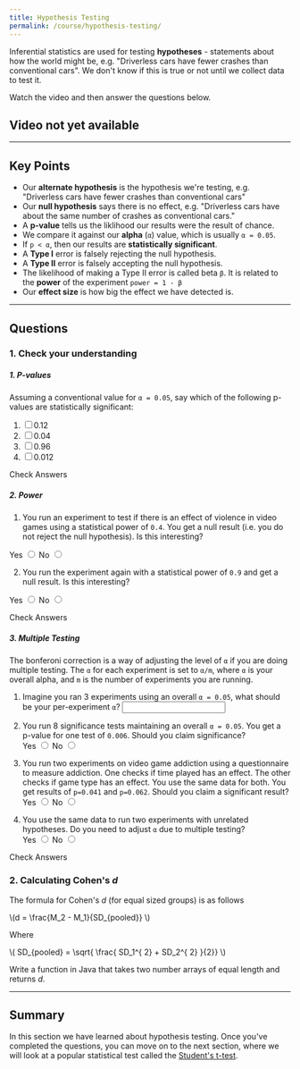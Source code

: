 ```yaml
---
title: Hypothesis Testing
permalink: /course/hypothesis-testing/
---
```


Inferential statistics are used for testing **hypotheses** - statements about how the world might be, e.g. "Driverless cars have fewer crashes than conventional cars". We don't know if this is true or not until we collect data to test it. 

Watch the video and then answer the questions below.

## Video not yet available

---

## Key Points

* Our **alternate hypothesis** is the hypothesis we're testing, e.g. "Driverless cars have fewer crashes than conventional cars"
* Our **null hypothesis** says there is no effect, e.g. "Driverless cars have about the same number of crashes as conventional cars."
* A **p-value** tells us the liklihood our results were the result of chance.
* We compare it against our **alpha** (`α`) value, which is usually `α = 0.05`.
* If `p < α`, then our results are **statistically significant**.
* A **Type I** error is falsely rejecting the null hypothesis.
* A **Type II** error is falsely accepting the null hypothesis.
* The likelihood of making a Type II error is called beta `β`. It is related to the **power** of the experiment `power = 1 - β`
* Our **effect size** is how big the effect we have detected is.

---

## Questions

### 1. Check your understanding

##### 1. P-values

Assuming a conventional value for `α = 0.05`, say which of the following p-values are statistically significant:

1. <input type="checkbox" id="q11" data-answer="false" /><label for="q11">0.12</label> <span id="q11c" style="display:inline-block"></span>
2. <input type="checkbox" id="q12" data-answer="true" /><label for="q12">0.04</label> <span id="q12c" style="display:inline-block"></span>
3. <input type="checkbox" id="q13" data-answer="false"/><label for="q13">0.96</label> <span id="q13c" style="display:inline-block"></span>
4. <input type="checkbox" id="q14" data-answer="true" /><label for="q14">0.012</label> <span id="q14c" style="display:inline-block"></span>

<a class="btn btn-primary" type="submit" onClick="checkAnswers('q1')">Check Answers</a>
<script src="/assets/check.js"></script>

##### 2. Power

1. You run an experiment to test if there is an effect of violence in video games using a statistical power of `0.4`. You get a null result (i.e. you do not reject the null hypothesis). Is this interesting?

<label for ="q21t">Yes</label> <input type="radio" name="q21" id="q21t" value="t"/> 
<label for ="q21f">No</label> <input type="radio" name="q21" id="q21f" data-answer value="f"/> <span id="q21c" style="display:inline-block"></span>

2. You run the experiment again with a statistical power of `0.9` and get a null result. Is this interesting?

<label for ="q22t">Yes</label> <input type="radio" name="q22" id="q22t" data-answer  value="t"/> 
<label for ="q22f">No</label> <input type="radio" name="q22" id="q22f" value="f"/> <span id="q22c" style="display:inline-block"></span>

<a class="btn btn-primary" type="submit" onClick="checkAnswers('q2')">Check Answers</a>

##### 3. Multiple Testing

The bonferoni correction is a way of adjusting the level of `α` if you are doing multiple testing. The `α` for each experiment is set to `α/m`, where `α` is your overall alpha, and `m` is the number of experiments you are running.

1. <label for ="q31">Imagine you ran 3 experiments using an overall `α = 0.05`, what should be your per-experiment `α`? </label> <input type="text" id="q31" data-answer="0.16"/> <span id="q31c" style="display:inline-block"></span>

2. You run 8 significance tests maintaining an overall `α = 0.05`. You get a p-value for one test of `0.006`. Should you claim significance?
<br /><label for ="q42t">Yes</label> <input type="radio" name="q42" id="q42t" data-answer  value="t"/>  <label for ="q42f">No</label> <input type="radio" name="q42" id="q42f" value="f"/> <span id="q42c" style="display:inline-block"></span>

3. You run two experiments on video game addiction using a questionnaire to measure addiction. One checks if time played has an effect. The other checks if game type has an effect. You use the same data for both. You get results of `p=0.041` and `p=0.062`. Should you claim a significant result?
<br /><label for ="q43t">Yes</label> <input type="radio" name="q43" id="q43t" value="t"/>  <label for ="q43f">No</label> <input type="radio" name="q43" id="q43f" data-answer value="f"/> <span id="q43c" style="display:inline-block"></span>

4. You use the same data to run two experiments with unrelated hypotheses. Do you need to adjust `α` due to multiple testing? 
<br /><label for ="q41t">Yes</label> <input type="radio" name="q41" id="41t" value="t"/> <label for ="q41f">No</label> <input type="radio" name="q41" id="q41f" data-answer value="f"/> <span id="q41c" style="display:inline-block"></span>

<a class="btn btn-primary" type="submit" onClick="checkAnswers('q3', 'q4')">Check Answers</a>

### 2. Calculating Cohen's _d_

<script src="https://polyfill.io/v3/polyfill.min.js?features=es6"></script>
<script id="MathJax-script" src="https://cdn.jsdelivr.net/npm/mathjax@3/es5/tex-mml-chtml.js"></script>

The formula for Cohen's _d_ (for equal sized groups) is as follows

<p class="math">\(d = \frac{M_2 - M_1}{SD_{pooled}} \)</p>

Where 

<p class="math">\( SD_{pooled} = \sqrt{ \frac{ SD_1^{ 2} + SD_2^{ 2} }{2}} \)</p>

Write a function in Java that takes two number arrays of equal length and returns _d_.

---

## Summary

In this section we have learned about hypothesis testing. Once you've completed the questions, you can move on to the next section, where we will look at a popular statistical test called the [Student's t-test](../t-test/).
